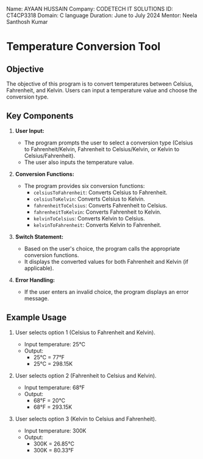 Name: AYAAN HUSSAIN
Company: CODETECH IT SOLUTIONS
ID: CT4CP3318
Domain: C language
Duration: June to July 2024
Mentor: Neela Santhosh Kumar


# Temperature Conversion Tool

## Objective
The objective of this program is to convert temperatures between Celsius, Fahrenheit, and Kelvin. Users can input a temperature value and choose the conversion type.

## Key Components
1. **User Input:**
   - The program prompts the user to select a conversion type (Celsius to Fahrenheit/Kelvin, Fahrenheit to Celsius/Kelvin, or Kelvin to Celsius/Fahrenheit).
   - The user also inputs the temperature value.

2. **Conversion Functions:**
   - The program provides six conversion functions:
     - `celsiusToFahrenheit`: Converts Celsius to Fahrenheit.
     - `celsiusToKelvin`: Converts Celsius to Kelvin.
     - `fahrenheitToCelsius`: Converts Fahrenheit to Celsius.
     - `fahrenheitToKelvin`: Converts Fahrenheit to Kelvin.
     - `kelvinToCelsius`: Converts Kelvin to Celsius.
     - `kelvinToFahrenheit`: Converts Kelvin to Fahrenheit.

3. **Switch Statement:**
   - Based on the user's choice, the program calls the appropriate conversion functions.
   - It displays the converted values for both Fahrenheit and Kelvin (if applicable).

4. **Error Handling:**
   - If the user enters an invalid choice, the program displays an error message.

## Example Usage
1. User selects option 1 (Celsius to Fahrenheit and Kelvin).
   - Input temperature: 25°C
   - Output:
     - 25°C = 77°F
     - 25°C = 298.15K

2. User selects option 2 (Fahrenheit to Celsius and Kelvin).
   - Input temperature: 68°F
   - Output:
     - 68°F = 20°C
     - 68°F = 293.15K

3. User selects option 3 (Kelvin to Celsius and Fahrenheit).
   - Input temperature: 300K
   - Output:
     - 300K = 26.85°C
     - 300K = 80.33°F

